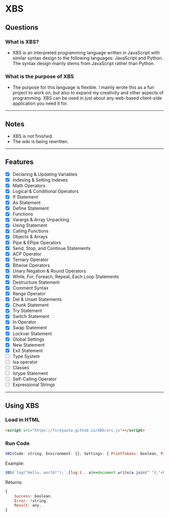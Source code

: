 # XBS

## Questions

### What is XBS?
* XBS is an interpreted programming language written in JavaScript with similar syntax design to the following languages: JavaScript and Python. The syntax design mainly stems from JavaScript rather than Python.

### What is the purpose of XBS
* The purpose for this language is flexible. I mainly wrote this as a fun project to work on, but also to expand my creativity and other aspects of programming.
	XBS can be used in just about any web-based client-side application you need it for.
***
## Notes
* XBS is not finished.
* The wiki is being rewritten.
***
## Features
- [x] Declaring & Updating Variables
- [x] Indexing & Setting Indexes
- [x] Math Operators
- [x] Logical & Conditional Operators
- [x] If Statement
- [x] As Statement
- [x] Define Statement
- [x] Functions
- [x] Varargs & Array Unpacking
- [x] Using Statement
- [x] Calling Functions
- [x] Objects & Arrays
- [x] Pipe & EPipe Operators
- [x] Send, Stop, and Continue Statements
- [x] ACP Operator
- [x] Ternary Operator
- [x] Bitwise Operators
- [x] Unary Negation & Round Operators
- [x] While, For, Foreach, Repeat, Each Loop Statements 
- [x] Destructure Statement
- [x] Comment Syntax 
- [x] Range Operator
- [x] Del & Unset Statements
- [x] Chunk Statement
- [x] Try Statement
- [x] Switch Statement
- [x] In Operator
- [x] Swap Statement 
- [x] Lockvar Statement
- [x] Global Settings
- [x] New Statement
- [x] Exit Statement
- [ ] Type System
- [ ] Isa operator
- [ ] Classes
- [ ] Istype Statement
- [ ] Self-Calling Operator
- [ ] Expressional Strings
***
## Using XBS

### Load in HTML

```html
<script src="https://fireyauto.github.io/XBS/src.js"></script>
```

### Run Code

```js
XBS(Code: string, Environment: {}, Settings: { PrintTokens: boolean, PrintAST: boolean });
```
Example:
```js
XBS(`log("Hello, world!");`,{log:(...a)=>document.write(a.join(" "),"<br>")})
```
Returns:
```js
{
	Success: boolean,
	Error: ?string,
	Result: any,
}
```
